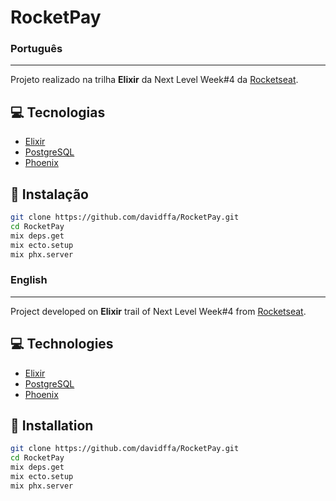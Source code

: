 # RocketPay

### Português
---

Projeto realizado na trilha <strong>Elixir</strong> da Next Level Week#4 da [Rocketseat](https://rocketseat.com.br/).

## 💻 Tecnologias

- [Elixir](https://elixir-lang.org/)
- [PostgreSQL](https://www.postgresql.org/)
- [Phoenix](https://www.phoenixframework.org/)

## 🚀 Instalação

```sh
git clone https://github.com/davidffa/RocketPay.git
cd RocketPay
mix deps.get
mix ecto.setup
mix phx.server
```

### English
---

Project developed on <strong>Elixir</strong> trail of Next Level Week#4 from [Rocketseat](https://rocketseat.com.br/).

## 💻 Technologies

- [Elixir](https://elixir-lang.org/)
- [PostgreSQL](https://www.postgresql.org/)
- [Phoenix](https://www.phoenixframework.org/)

## 🚀 Installation

```sh
git clone https://github.com/davidffa/RocketPay.git
cd RocketPay
mix deps.get
mix ecto.setup
mix phx.server
```